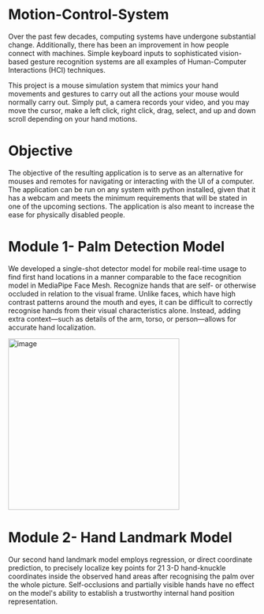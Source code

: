 # Motion-Control-System

Over the past few decades, computing systems have undergone substantial change. 
Additionally, there has been an improvement in how people connect with machines. 
Simple keyboard inputs to sophisticated vision-based gesture recognition systems 
are all examples of Human-Computer Interactions (HCI) techniques.

This project is a mouse simulation system that mimics your hand movements and gestures 
to carry out all the actions your mouse would normally carry out. Simply put, a camera records your video,
and you may move the cursor, make a left click, right click, drag, select, and up and down scroll depending on your hand motions.

# Objective

The objective of the resulting application is to serve as an alternative for mouses and remotes for navigating or interacting with the UI of a computer. The application can be run on any system with python installed, given that it has a webcam and meets the minimum requirements that will be stated in one of the upcoming sections. The application is also meant to increase the ease for physically disabled people.



# Module 1- Palm Detection Model

We developed a single-shot detector model for mobile real-time usage to find first hand locations in a manner comparable to the face recognition model in MediaPipe Face Mesh. Recognize hands that are self- or otherwise occluded in relation to the visual frame. Unlike faces, which have high contrast patterns around the mouth and eyes, it can be difficult to correctly recognise hands from their visual characteristics alone. Instead, adding extra context—such as details of the arm, torso, or person—allows for accurate hand localization.

<img width="347" alt="image" src="https://user-images.githubusercontent.com/84976306/206762791-6d49d247-bc40-4c76-b32d-91d3f8ae1e4b.png">

# Module 2- Hand Landmark Model

Our second hand landmark model employs regression, or direct coordinate prediction, to precisely localize key points for 21 3-D hand-knuckle coordinates inside the observed hand areas after recognising the palm over the whole picture. Self-occlusions and partially visible hands have no effect on the model's ability to establish a trustworthy internal hand position representation.

